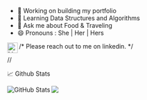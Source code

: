

- 🔭 Working on building my portfolio 
- 🌱 Learning Data Structures and Algorithms 
- 💬 Ask me about Food & Traveling  
- 😄 Pronouns : She | Her | Hers 

/* Please reach out to me on linkedin.
<a href="https://www.linkedin.com/in/fatema-kabir/">
  <img align="left" alt="Linkedin" width="24px" height="24px" src="https://cdn.jsdelivr.net/npm/simple-icons@3.0.1/icons/linkedin.svg" />
</a> */

//<!-- [![GitHub stats](https://github-readme-stats.vercel.app/api?username=FatemaKK)](https://github.com/fatemaKK/github-readme-stats) -->

:chart_with_upwards_trend: Github Stats

<div float="center">
  <a href="https://github.com/FatemaKK/fatemaKK">
    <img align="left" src="https://github-readme-stats.vercel.app/api?username=FatemaKK&show_icons=true&line_height=27&count_private=true&title_color=ffffff&text_color=c9cacc&icon_color=2bbc8a&bg_color=1d1f21" alt="GitHub Stats" />
  </a>
  <a href="https://github.com/FatemaKK/fatemaKK">
    <img align="center" src="https://github-readme-stats.vercel.app/api/top-langs/?username=FatemaKK&hide=moustache&langs_count=10&layout=compact&title_color=ffffff&text_color=c9cacc&icon_color=2bbc8a&bg_color=1d1f21" />
  </a> 
</div>
